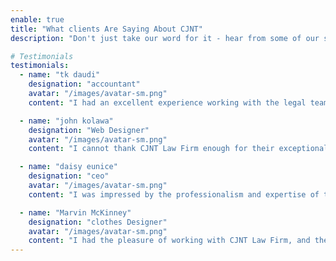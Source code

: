 ```yaml
---
enable: true
title: "What clients Are Saying About CJNT"
description: "Don't just take our word for it - hear from some of our satisfied client!  Check out some of our testimonials below to see what others are saying."

# Testimonials
testimonials:
  - name: "tk daudi"
    designation: "accountant"
    avatar: "/images/avatar-sm.png"
    content: "I had an excellent experience working with the legal team at CJNT Law Firm. They provided me with professional guidance, personalized attention, and achieved a favorable outcome for my case. I highly recommend their services."

  - name: "john kolawa"
    designation: "Web Designer"
    avatar: "/images/avatar-sm.png"
    content: "I cannot thank CJNT Law Firm enough for their exceptional legal representation. Their knowledgeable and compassionate attorneys helped me navigate a complex legal matter with ease. I am grateful for their expertise and dedication."

  - name: "daisy eunice"
    designation: "ceo"
    avatar: "/images/avatar-sm.png"
    content: "I was impressed by the professionalism and expertise of the lawyers at CJNT Law Firm. They were attentive to my needs, communicated effectively, and fought tirelessly on my behalf. I am extremely satisfied with the outcome of my case."

  - name: "Marvin McKinney"
    designation: "clothes Designer"
    avatar: "/images/avatar-sm.png"
    content: "I had the pleasure of working with CJNT Law Firm, and they exceeded all my expectations. Their team provided me with clear and concise legal advice, kept me informed throughout the process, and ultimately achieved a successful resolution. I highly recommend their services."
---
```

